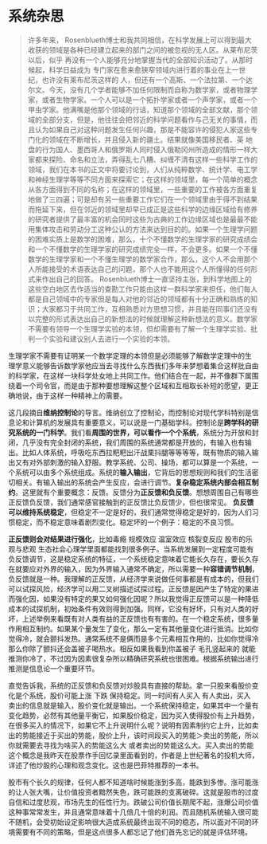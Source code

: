 # 系统杂思

> 许多年来， Rosenblueth博士和我共同相信，在科学发展上可以得到最大收获的领域是各种已经建立起来的部门之间的被忽视的无人区。从莱布尼茨以后，似乎
再没有一个人能够充分地掌握当代的全部知识活动了。从那时候起，科学日益成为
专门家在愈来愈狭窄领域内进行着的事业在上一世纪，也许没有莱布尼茨这样的
人，但还有一个高斯、一个法拉第、一个达尔文。今天，没有几个学者能够不加任何限制而自称为数学家，或者物理学家，或者生物学家。一个人可以是一个拓扑学家或者一个声学家，或者一个甲虫学家。他满嘴是他那个领域的行话，知道那个领域的全部文献，那个领域的全部分支，但是，他往往会把邻近的科学问题看作与己无关的事情，而且认为如果自己对这种问题发生任何兴趣，那是不能容许的侵犯人家这些专门化的领域在不断增长，并且侵入新的疆土。结果就像美国移民者、英
地盘的行为国人、墨西哥人和俄罗斯人同时侵入俄勒冈州所造成的情形一样大家都来探险、命名和立法，弄得乱七八糟、纠缠不清有这样一些科学工作的领域，我们在本书的正文中将要讨论到，人们从纯粹数学、统计学、电工学和神经生理学等等不同方面来探索它；在这样的领域里，每一个简单的概念从各方面得到不同的名称；在这样的领域里，一些重要的工作被各方面重复地做了三四遍；可是却有另一些重要工作它们在一个领域里由于得不到结果而拖延下来，但在邻近的领域里却早已成正是这些科学的边缘区域给有修养的研究者提供了最丰富的机会同时这些为古典的工作边缘区域也是最最不能用集体攻击和劳动分工这种公认的方法来达到目的的。如果一个生理学问题的困难实质上是数学的困难，那么，十个不懂数学的生理学家的研究成绩会和一个不懂数学的生理学家的研究成绩完全一样，不会更多。如果一个不懂数学的生理学家和一个不懂生理学的数学家合作，那么，这个人不会用那个人所能接受的术语表达自己的问题，那个人也不能用这个人所懂得的任何形式来作出自己的回答。 Rosenblueth博士一直坚持主张，到科学地图上的这些空白地区去作适当的查勘工作只能由这样一群科学家来担任，他们每人都是自己领域中的专家但是每人对他的邻近的领域都有十分正确和熟练的知识；大家都习于共同工作，互相熟悉对方思想习惯，并且能在同事们还没有以完整的形式表达出自己的新想法的时候就理解这种新想法的意义。数学家不需要有领导一个生理学实验的本领，但却需要有了解一个生理学实验、批判一个实验和建议别人去进行一个实验的本领。

生理学家不需要有证明某一个数学定理的本领但是必须能够了解数学定理中的生
理学意义能够告诉数学家他应当去寻找什么东西我们多年来梦想着集合这样批自由的科学家，在这样一块科学处女地上共同工作。他们结合在一起，并不像群下属围绕着一个司令官，而是由于那种要想理解这整个区域和互相取长补短的愿望，更正确地说，由于这样一种精神上的需要。


这几段摘自**维纳控制论**的导言。维纳创立了控制论，而控制论对现代学科特别是信息论和计算机的发展具有重要意义，可以说是一门基础学科。控制论是**跨学科的研究系统的一门科学**。我们看**周围的世界，可以看作一个个系统**，系统分为开放和封闭，几乎没有完全封闭的系统，我们周围的系统通常都是开放的，有输入也有输出。比如人体系统，呼吸吃东西拉粑粑出汗战栗抖腿等等等等，既有物质的输入输出又有对外部刺激的输入舒服。教学系统、公司、操场，都可以算是一个系统，一个系统可以由多个系统组成。系统的**输入输出**，它背后的思想规则和我们的生活密切相关。有输入输出的系统会产生反应，会进行调节。**复杂稳定系统内部会相互制约**。这里就有个重要概念：反馈。反馈分为**正反馈和负反馈**。想想周围自己有哪些正反馈负反馈，我们通常感官接触到的正反馈比负反馈少，但也很常见。
**负反馈可以维持系统稳定**，但稳定不一定是好的，我们通常觉得稳定是好的，因为人们习惯稳定，而不稳定意味着剧烈变化。稳定坏的一个例子：稳定的不良习惯。

**正反馈则会对结果进行强化**，比如毒瘾 规模效应 温室效应 核裂变反应 股市的乐观与悲观 生态社会心理学里面都能找到很多例子。当系统发展到一定程度可能有负反馈调节，这是稳定系统的特征，一个系统稳定意味着它能长久存在，要长久存在就要应对外界的输入，因为外界输入通常不确定，所以需要一种**容错调节机制**，负反馈就是一种。我理解的正反馈，从经济学来说做任何事都是有成本的，但我们可以试探风险，经济学可以用二叉树描述试探过程。正反馈是因产生了特定的果进而强化因，如果没有特定的果又如何强化因呢？所以我觉得正反馈可以是一种降低成本的试探机制，初始条件有效则得到加强。同样，它没有好坏，只有对人类的好坏，上述举例来看既有对人类有益的正反馈也有有害的。在一个稳定系统，很多量作用相互制约。如果某个量发生了变化，那么一定有其他量变化进行抵消。比如你觉得冷，就会颤抖发热。通常系统不是俩而是多个元素相互作用的，比如你觉得冷那么你除了颤抖还会盖被子喝热水。相反如果我看到你盖被子 毛孔竖起来的 就能推测你冷了，不过因为因素很复杂所以精确研究系统也很困难。根据系统输出进行推测是信息论一个重要环节。

直觉告诉我，系统的正反馈和负反馈对炒股具有直接的帮助。拿一只股来看股价变化是个系统，股价可能上涨 下跌 保持稳定。同一时间有人买入 有人卖出，买入 卖出的信息就是输入，股价变化就是输出。一个系统保持稳定，如果其中一个量有变化趋势，必然有其他量平衡它，如果股价稳定，因为买入使得股价有上升趋势，在很多买入的情况下，如果它不上升说明什么呢？说明有因素制约它上升，比如卖出的势能接近于买出的势能，股价上升，该时间段买入的势能＞卖出的势能，所以你就需要去寻找为啥买入的势能这么大 或者卖出的势能这么大。买入卖出的势能这个概念是我昨天在股票作手回忆录里面看到的，作者是上世纪著名的投机大师，详述了他炒股的心理和观念变化。这也是巴菲特推荐的一本书。

股市有个长久的规律，任何人都不知道啥时候能涨到多高，能跌到多惨。涨可能涨的让人张大嘴，让价值投资者黯然失色，跌可能跌的支离破碎。这就是股市的过度自信和过度悲观，市场先生的任性行为。跌破公司价值长期爬不起，涨爆公司价值这种事常常发生，并且通常意味着十几倍几十倍的利润。而且随机系统输入很可能不随机，会受初始设定影响很大造成系统最终出现不同的稳态，所以面对不同的环境需要有不同的策略，但是这点很多人都忘记了他们首先忘记的就是评估环境。